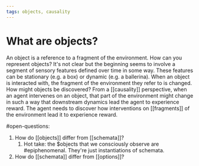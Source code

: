 ```yaml
---
tags: objects, causality
---
```


# What are objects?

An object is a reference to a fragment of the environment. How can you represent objects? It's not clear but the beginning seems to involve a segment of sensory features defined over time in some way. These features can be stationary (e.g. a box) or dynamic (e.g. a ballerina). When an object is interacted with, the fragment of the environment they refer to is changed. How might objects be discovered? From a [[causality]] perspective, when an agent intervenes on an object, that part of the environment might change in such a way that downstream dynamics lead the agent to experience reward. The agent needs to discover how interventions on [[fragments]] of the environment lead it to experience reward. 

#open-questions:
1. How do [[objects]] differ from [[schemata]]?
	1. Hot take: the $objects that we consciously observe are #epiphenomenal. They're just instantiations of schemata.
2. How do [[schemata]] differ from [[options]]?


